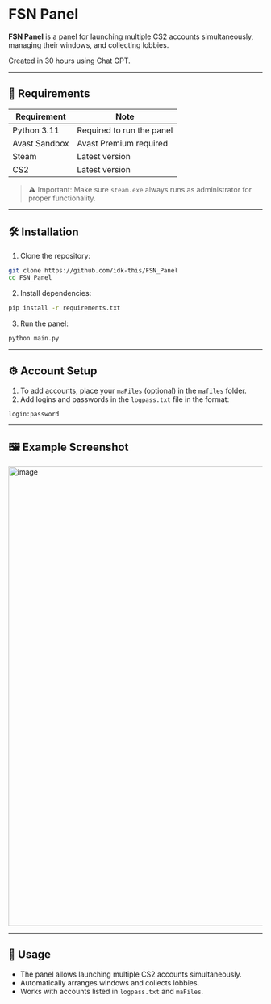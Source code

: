 # FSN Panel

**FSN Panel** is a panel for launching multiple CS2 accounts simultaneously, managing their windows, and collecting lobbies.

Created in 30 hours using Chat GPT.

---

## 📌 Requirements

| Requirement   | Note                      |
| ------------- | ------------------------- |
| Python 3.11   | Required to run the panel |
| Avast Sandbox | Avast Premium required    |
| Steam         | Latest version            |
| CS2           | Latest version            |

> ⚠️ Important: Make sure `steam.exe` always runs as administrator for proper functionality.

---

## 🛠 Installation

1. Clone the repository:

```bash
git clone https://github.com/idk-this/FSN_Panel
cd FSN_Panel
```

2. Install dependencies:

```bash
pip install -r requirements.txt
```

3. Run the panel:

```bash
python main.py
```

---

## ⚙ Account Setup

1. To add accounts, place your `maFiles` (optional) in the `mafiles` folder.
2. Add logins and passwords in the `logpass.txt` file in the format:

```
login:password
```

---

## 🖼 Example Screenshot

<img width="1642" height="909" alt="image" src="https://github.com/user-attachments/assets/48aadeae-7365-44fb-9824-a69dc730a6da" />


---

## 🚀 Usage

* The panel allows launching multiple CS2 accounts simultaneously.
* Automatically arranges windows and collects lobbies.
* Works with accounts listed in `logpass.txt` and `maFiles`.
